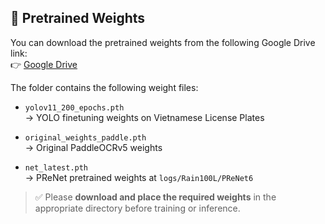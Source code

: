 ## 🔗 Pretrained Weights

You can download the pretrained weights from the following Google Drive link:  
👉 [Google Drive](https://drive.google.com/drive/folders/1tqchFpQig-Q3iDR3kzcSPCYQ-UGNSHvC?usp=sharing)

The folder contains the following weight files:

- `yolov11_200_epochs.pth`  
  → YOLO finetuning weights on Vietnamese License Plates

- `original_weights_paddle.pth`  
  → Original PaddleOCRv5 weights

- `net_latest.pth`  
  → PReNet pretrained weights at `logs/Rain100L/PReNet6`

> ✅ Please **download and place the required weights** in the appropriate directory before training or inference.


